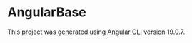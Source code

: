 # AngularBase

This project was generated using [Angular CLI](https://github.com/angular/angular-cli) version 19.0.7.
